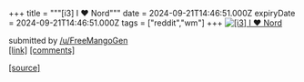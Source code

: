 +++
title = """[i3] I ❤️ Nord"""
date = 2024-09-21T14:46:51.000Z
expiryDate = 2024-09-21T14:46:51.000Z
tags = ["reddit","wm"]
+++
[![[i3] I ❤️ Nord](https://b.thumbs.redditmedia.com/FYhSC9Kzk0nuVrZPyt5WUHhytSn_-iLwReq3iF8cDws.jpg "[i3] I ❤️ Nord")](https://www.reddit.com/r/unixporn/comments/1fm4o5t/i3_i_nord/)

submitted by [/u/FreeMangoGen](https://www.reddit.com/user/FreeMangoGen)  
[\[link\]](https://www.reddit.com/gallery/1fm4o5t) [\[comments\]](https://www.reddit.com/r/unixporn/comments/1fm4o5t/i3_i_nord/)

[[source]](https://www.reddit.com/r/unixporn/comments/1fm4o5t/i3_i_nord/)
